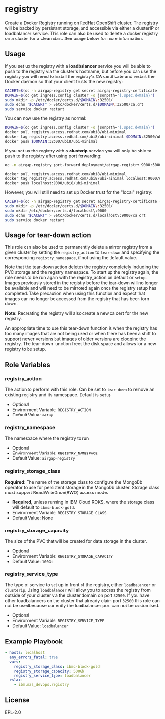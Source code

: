 registry
=======

Create a Docker Registry running on RedHat OpenShift cluster.  The registry will be backed by persistant storage, and accessible via either a clusterIP or loadbalancer service. This role can also be used to delete a docker registry on a cluster for a clean start. See usage below for more information.


Usage
--------------
If you set up the registry with a **loadbalancer** service you will be able to push to the registry via the cluster's hostname, but before you can use the registry you will need to install the registry's CA certificate and restart the Docker daemon so that your client trusts the new registry:

```bash
CACERT=$(oc -n airgap-registry get secret airgap-registry-certificate -o jsonpath='{.data.ca\.crt}' | base64 -d)
DOMAIN=$(oc get ingress.config cluster -o jsonpath='{.spec.domain}')
sudo mkdir -p /etc/docker/certs.d/$DOMAIN\:32500/
sudo echo "$CACERT" > /etc/docker/certs.d/$DOMAIN\:32500/ca.crt
sudo service docker restart
```

You can now use the registry as normal:

```bash
DOMAIN=$(oc get ingress.config cluster -o jsonpath='{.spec.domain}')
docker pull registry.access.redhat.com/ubi8/ubi-minimal
docker tag registry.access.redhat.com/ubi8/ubi-minimal $DOMAIN:32500/ubi8/ubi-minimal
docker push $DOMAIN:32500/ubi8/ubi-minimal
```

If you set up the registry with a **clusterip** service you will only be able to push to the registry after using port forwarding:

```bash
oc -n airgap-registry port-forward deployment/airgap-registry 9000:5000

docker pull registry.access.redhat.com/ubi8/ubi-minimal
docker tag registry.access.redhat.com/ubi8/ubi-minimal localhost:9000/ubi8/ubi-minimal
docker push localhost:9000/ubi8/ubi-minimal
```

However, you will still need to set up Docker trust for the "local" registry:

```bash
CACERT=$(oc -n airgap-registry get secret airgap-registry-certificate -o jsonpath='{.data.ca\.crt}' | base64 -d)
sudo mkdir -p /etc/docker/certs.d/$DOMAIN\:32500/
sudo mkdir /etc/docker/certs.d/localhost\:9000
sudo echo "$CACERT" > /etc/docker/certs.d/localhost\:9000/ca.crt
sudo service docker restart
```

Usage for tear-down action
--------------------------
This role can also be used to permanently delete a mirror registry from a given cluster by setting the `registry_action` to `tear-down` and specifying the corresponding `registry_namespace`, if not using the default value.

Note that the tear-down action deletes the registry completely including the PVC storage and the registry namespace. To start up the registry again, the role needs to be run again with the registry_action on default or `setup`. Images previously stored in the registry before the tear-down will no longer be available and will need to be mirrored again once the registry setup has completed. Take precaution when using this function and expect that images can no longer be accessed from the registry that has been torn down.

**Note:** Recreating the registry will also create a new ca cert for the new registry.

An appropriate time to use this tear-down function is when the registry has too many images that are not being used or when there has been a shift to support newer versions but images of older versions are clogging the registry. The tear-down function frees the disk space and allows for a new registry to be setup.


Role Variables
--------------

### registry_action
The action to perform with this role. Can be set to `tear-down` to remove an existing registry and its namespace. Default is `setup`

- Optional
- Environment Variable: `REGISTRY_ACTION`
- Default Value: `setup`

### registry_namespace
The namespace where the registry to run

- Optional
- Environment Variable: `REGISTRY_NAMESPACE`
- Default Value: `airgap-registry`

### registry_storage_class
**Required**:  The name of the storage class to configure the MongoDb operator to use for persistent storage in the MongoDb cluster. Storage class must support ReadWriteOnce(RWO) access mode.

- **Required**, unless running in IBM Cloud ROKS, where the storage class will default to `ibmc-block-gold`.
- Environment Variable: `REGISTRY_STORAGE_CLASS`
- Default Value: None

### registry_storage_capacity
The size of the PVC that will be created for data storage in the cluster.

- Optional
- Environment Variable: `REGISTRY_STORAGE_CAPACITY`
- Default Value: `100Gi`

### registry_service_type
The type of service to set up in front of the registry, either `loadbalancer` or `clusterip`.  Using `loadbalancer` will allow you to access the registry from outside of your cluster via the cluster domain on port `32500`.  If you have other loadbalancers on the cluster that already claim port `32500` this role can not be usedbecause currently the loadbalancer port can not be customised.

- Optional
- Environment Variable: `REGISTRY_SERVICE_TYPE`
- Default Value: `loadbalancer`


Example Playbook
----------------

```yaml
- hosts: localhost
  any_errors_fatal: true
  vars:
    registry_storage_class: ibmc-block-gold
    registry_storage_capacity: 500Gb
    registry_service_type: loadbalancer
  roles:
    - ibm.mas_devops.registry
```

License
-------

EPL-2.0
